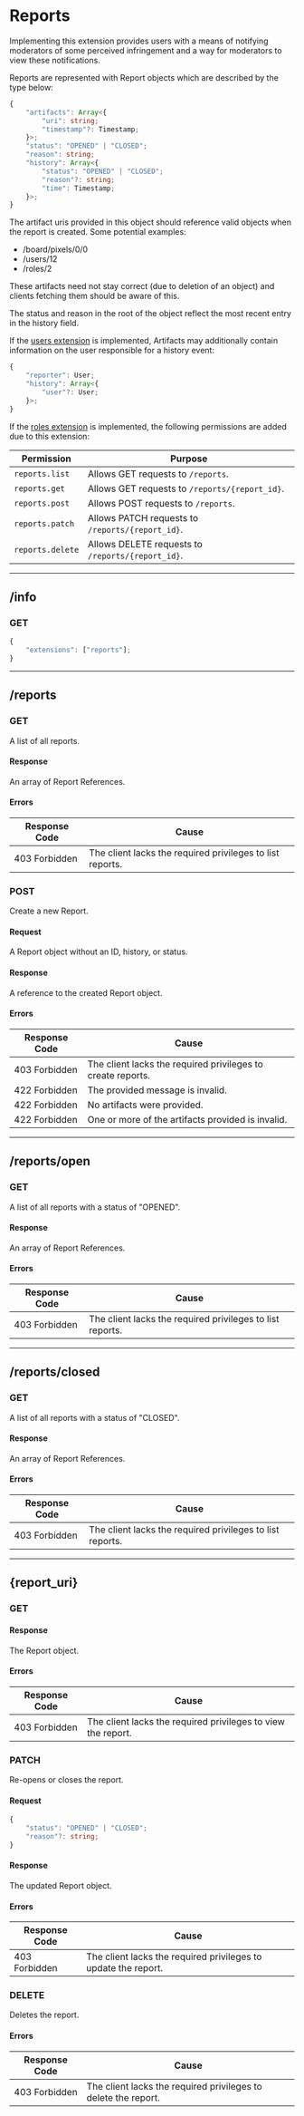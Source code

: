 Reports
=======
Implementing this extension provides users with a means of notifying moderators of some perceived infringement and a way for moderators to view these notifications.

Reports are represented with Report objects which are described by the type below:
```typescript
{
	"artifacts": Array<{
		"uri": string;
		"timestamp"?: Timestamp;
	}>;
	"status": "OPENED" | "CLOSED";
	"reason": string;
	"history": Array<{
		"status": "OPENED" | "CLOSED";
		"reason"?: string;
		"time": Timestamp;
	}>;
}
```

The artifact uris provided in this object should reference valid objects when the report is created.
Some potential examples:
- /board/pixels/0/0
- /users/12
- /roles/2

These artifacts need not stay correct (due to deletion of an object) and clients fetching them should be aware of this.

The status and reason in the root of the object reflect the most recent entry in the history field.

If the [users extension](./users.md) is implemented, Artifacts may additionally contain information on the user responsible for a history event:
```typescript
{
	"reporter": User;
	"history": Array<{
		"user"?: User;
	}>;
}
```

If the [roles extension](./roles.md) is implemented, the following permissions are added due to this extension:

| Permission       | Purpose                                           |
|------------------|---------------------------------------------------|
| `reports.list`   | Allows GET requests to `/reports`.                |
| `reports.get`    | Allows GET requests to `/reports/{report_id}`.    |
| `reports.post`   | Allows POST requests to `/reports`.               |
| `reports.patch`  | Allows PATCH requests to `/reports/{report_id}`.  |
| `reports.delete` | Allows DELETE requests to `/reports/{report_id}`. |

--------------------------------------------------------------------------------

## /info
### GET
```typescript
{
	"extensions": ["reports"];
}
```

--------------------------------------------------------------------------------

## /reports
### GET 
A list of all reports.
#### Response
An array of Report References.
#### Errors
| Response Code | Cause                                                     |
|---------------|-----------------------------------------------------------|
| 403 Forbidden | The client lacks the required privileges to list reports. |

### POST
Create a new Report.
#### Request
A Report object without an ID, history, or status.
#### Response
A reference to the created Report object.
#### Errors
| Response Code | Cause                                                       |
|---------------|-------------------------------------------------------------|
| 403 Forbidden | The client lacks the required privileges to create reports. |
| 422 Forbidden | The provided message is invalid.                            |
| 422 Forbidden | No artifacts were provided.                                 |
| 422 Forbidden | One or more of the artifacts provided is invalid.           |

--------------------------------------------------------------------------------

## /reports/open
### GET
A list of all reports with a status of "OPENED".
#### Response
An array of Report References.
#### Errors
| Response Code | Cause                                                     |
|---------------|-----------------------------------------------------------|
| 403 Forbidden | The client lacks the required privileges to list reports. |

--------------------------------------------------------------------------------

## /reports/closed
### GET
A list of all reports with a status of "CLOSED".
#### Response
An array of Report References.
#### Errors
| Response Code | Cause                                                     |
|---------------|-----------------------------------------------------------|
| 403 Forbidden | The client lacks the required privileges to list reports. |

--------------------------------------------------------------------------------

## {report_uri}
### GET
#### Response
The Report object.
#### Errors
| Response Code | Cause                                                        |
|---------------|--------------------------------------------------------------|
| 403 Forbidden | The client lacks the required privileges to view the report. |

### PATCH
Re-opens or closes the report.
#### Request
```typescript
{
	"status": "OPENED" | "CLOSED";
	"reason"?: string;
}
```
#### Response
The updated Report object.
#### Errors
| Response Code | Cause                                                          |
|---------------|----------------------------------------------------------------|
| 403 Forbidden | The client lacks the required privileges to update the report. |

### DELETE
Deletes the report.
#### Errors
| Response Code | Cause                                                          |
|---------------|----------------------------------------------------------------|
| 403 Forbidden | The client lacks the required privileges to delete the report. |